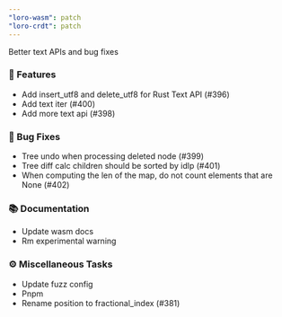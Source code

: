 ```yaml
---
"loro-wasm": patch
"loro-crdt": patch
---
```


Better text APIs and bug fixes

### 🚀 Features

- Add insert_utf8 and delete_utf8 for Rust Text API (#396)
- Add text iter (#400)
- Add more text api (#398)

### 🐛 Bug Fixes

- Tree undo when processing deleted node (#399)
- Tree diff calc children should be sorted by idlp (#401)
- When computing the len of the map, do not count elements that are None (#402)

### 📚 Documentation

- Update wasm docs
- Rm experimental warning

### ⚙️ Miscellaneous Tasks

- Update fuzz config
- Pnpm
- Rename position to fractional_index (#381)

